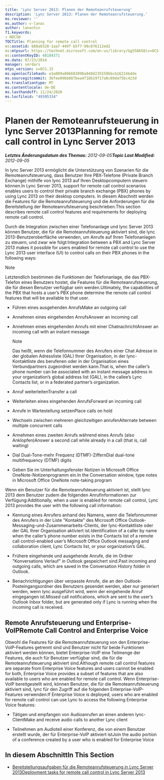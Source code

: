 ```yaml
---
title: 'Lync Server 2013: Planen der Remoteanrufsteuerung'
description: 'Lync Server 2013: Planen der Remoteanrufsteuerung.'
ms.reviewer: ''
ms.author: v-lanac
author: lanachin
f1.keywords:
- NOCSH
TOCTitle: Planning for remote call control
ms:assetid: 688a0328-1aa7-449f-b5f7-98c876112ed2
ms:mtpsurl: https://technet.microsoft.com/en-us/library/Gg558658(v=OCS.15)
ms:contentKeyID: 48184371
ms.date: 07/23/2014
manager: serdars
mtps_version: v=OCS.15
ms.openlocfilehash: e3a089a806683098a948d235559bbcb16224bdde
ms.sourcegitcommit: 36fee89bb887bea4f18b19f17a8c69daf5bc423d
ms.translationtype: MT
ms.contentlocale: de-DE
ms.lasthandoff: 11/24/2020
ms.locfileid: "49395334"
---
```

# <a name="planning-for-remote-call-control-in-lync-server-2013"></a><span data-ttu-id="09d16-103">Planen der Remoteanrufsteuerung in lync Server 2013</span><span class="sxs-lookup"><span data-stu-id="09d16-103">Planning for remote call control in Lync Server 2013</span></span>

<div data-xmlns="http://www.w3.org/1999/xhtml">

<div class="topic" data-xmlns="http://www.w3.org/1999/xhtml" data-msxsl="urn:schemas-microsoft-com:xslt" data-cs="https://msdn.microsoft.com/">

<div data-asp="https://msdn2.microsoft.com/asp">



</div>

<div id="mainSection">

<div id="mainBody"><span data-ttu-id="09d16-104">

<span> </span></span><span class="sxs-lookup"><span data-stu-id="09d16-104">

<span> </span></span></span>

<span data-ttu-id="09d16-105">_**Letztes Änderungsdatum des Themas:** 2012-09-05_</span><span class="sxs-lookup"><span data-stu-id="09d16-105">_**Topic Last Modified:** 2012-09-05_</span></span>

<span data-ttu-id="09d16-106">In lync Server 2013 ermöglicht die Unterstützung von Szenarien für die Remoteanrufsteuerung, dass Benutzer Ihre PBX-Telefone (Private Branch Exchange) mithilfe von lync 2013 auf Ihren Desktopcomputern steuern können.</span><span class="sxs-lookup"><span data-stu-id="09d16-106">In Lync Server 2013, support for remote call control scenarios enables users to control their private branch exchange (PBX) phones by using Lync 2013 on their desktop computers.</span></span> <span data-ttu-id="09d16-107">In diesem Abschnitt werden die Features für die Remoteanrufsteuerung und die Anforderungen für die Bereitstellung der Remoteanrufsteuerung beschrieben.</span><span class="sxs-lookup"><span data-stu-id="09d16-107">This section describes remote call control features and requirements for deploying remote call control.</span></span>

<span data-ttu-id="09d16-108">Durch die Integration zwischen einer Telefonanlage und lync Server 2013 können Benutzer, die für die Remoteanrufsteuerung aktiviert sind, die lync 2013-Benutzeroberfläche verwenden, um Anrufe auf Ihren Telefonanlagen zu steuern, und zwar wie folgt:</span><span class="sxs-lookup"><span data-stu-id="09d16-108">Integration between a PBX and Lync Server 2013 makes it possible for users enabled for remote call control to use the Lync 2013 user interface (UI) to control calls on their PBX phones in the following ways:</span></span>

<div>


> [!NOTE]  
> <span data-ttu-id="09d16-109">Letztendlich bestimmen die Funktionen der Telefonanlage, die das PBX-Telefon eines Benutzers hostet, die Features für die Remoteanrufsteuerung, die für diesen Benutzer verfügbar sein werden.</span><span class="sxs-lookup"><span data-stu-id="09d16-109">Ultimately, the capabilities of the PBX that hosts a user’s PBX phone determine the remote call control features that will be available to that user.</span></span>



</div>

  - <span data-ttu-id="09d16-110">Führen eines ausgehenden Anrufs</span><span class="sxs-lookup"><span data-stu-id="09d16-110">Make an outgoing call</span></span>

  - <span data-ttu-id="09d16-111">Annehmen eines eingehenden Anrufs</span><span class="sxs-lookup"><span data-stu-id="09d16-111">Answer an incoming call</span></span>

  - <span data-ttu-id="09d16-112">Annehmen eines eingehenden Anrufs mit einer Chatnachricht</span><span class="sxs-lookup"><span data-stu-id="09d16-112">Answer an incoming call with an instant message</span></span>
    
    <div>
    

    > [!NOTE]  
    > <span data-ttu-id="09d16-113">Das heißt, wenn die Telefonnummer des Anrufers einer Chat Adresse in der globalen Adressliste (GAL) Ihrer Organisation, in der lync-Kontaktliste des berufenen oder in der Organisation eines Verbundpartners zugeordnet werden kann.</span><span class="sxs-lookup"><span data-stu-id="09d16-113">That is, when the caller’s phone number can be associated with an instant message address in your organization’s global address list (GAL), in the callee’s Lync Contacts list, or in a federated partner’s organization.</span></span>

    
    </div>

  - <span data-ttu-id="09d16-114">Anruf weiterleiten</span><span class="sxs-lookup"><span data-stu-id="09d16-114">Transfer a call</span></span>

  - <span data-ttu-id="09d16-115">Weiterleiten eines eingehenden Anrufs</span><span class="sxs-lookup"><span data-stu-id="09d16-115">Forward an incoming call</span></span>

  - <span data-ttu-id="09d16-116">Anrufe in Wartestellung setzen</span><span class="sxs-lookup"><span data-stu-id="09d16-116">Place calls on hold</span></span>

  - <span data-ttu-id="09d16-117">Wechseln zwischen mehreren gleichzeitigen anrufen</span><span class="sxs-lookup"><span data-stu-id="09d16-117">Alternate between multiple concurrent calls</span></span>

  - <span data-ttu-id="09d16-118">Annehmen eines zweiten Anrufs während eines Anrufs (also Anklopfen)</span><span class="sxs-lookup"><span data-stu-id="09d16-118">Answer a second call while already in a call (that is, call waiting)</span></span>

  - <span data-ttu-id="09d16-119">Dial Dual-Tone-mehr Frequenz (DTMF)-Ziffern</span><span class="sxs-lookup"><span data-stu-id="09d16-119">Dial dual-tone multifrequency (DTMF) digits</span></span>

  - <span data-ttu-id="09d16-120">Geben Sie im Unterhaltungsfenster Notizen in Microsoft Office OneNote-Notizenprogramm ein.</span><span class="sxs-lookup"><span data-stu-id="09d16-120">In the Conversation window, type notes in Microsoft Office OneNote note-taking program</span></span>

<span data-ttu-id="09d16-121">Wenn ein Benutzer für die Remoteanrufsteuerung aktiviert ist, stellt lync 2013 dem Benutzer zudem die folgenden Anrufinformationen zur Verfügung:</span><span class="sxs-lookup"><span data-stu-id="09d16-121">Additionally, when a user is enabled for remote call control, Lync 2013 provides the user with the following call information:</span></span>

  - <span data-ttu-id="09d16-122">Kennung eines Anrufers anhand des Namens, wenn die Telefonnummer des Anrufers in der Liste "Kontakte" des Microsoft Office Outlook-Messaging-und-Zusammenarbeits-Clients, der lync-Kontaktliste oder der GAL Ihrer Organisation aktiviert ist.</span><span class="sxs-lookup"><span data-stu-id="09d16-122">Identification of a caller by name when the caller’s phone number exists in the Contacts list of a remote call control-enabled user’s Microsoft Office Outlook messaging and collaboration client, Lync Contacts list, or your organization’s GAL.</span></span>

  - <span data-ttu-id="09d16-123">Frühere eingehende und ausgehende Anrufe, die im Ordner "Konversations Verlauf" in Outlook gespeichert sind.</span><span class="sxs-lookup"><span data-stu-id="09d16-123">Past incoming and outgoing calls, which are saved in the Conversation History folder in Outlook.</span></span>

  - <span data-ttu-id="09d16-124">Benachrichtigungen über verpasste Anrufe, die an den Outlook-Posteingangsordner des Benutzers gesendet werden, aber nur generiert werden, wenn lync ausgeführt wird, wenn der eingehende Anruf eingegangen ist.</span><span class="sxs-lookup"><span data-stu-id="09d16-124">Missed call notifications, which are sent to the user’s Outlook Inbox folder, but are generated only if Lync is running when the incoming call is received.</span></span>

<div>

## <a name="remote-call-control-and-enterprise-voice"></a><span data-ttu-id="09d16-125">Remote Anrufsteuerung und Enterprise-VoIP</span><span class="sxs-lookup"><span data-stu-id="09d16-125">Remote Call Control and Enterprise Voice</span></span>

<span data-ttu-id="09d16-126">Obwohl die Features für die Remoteanrufsteuerung von den Enterprise-VoIP-Features getrennt sind und Benutzer nicht für beide Funktionen aktiviert werden können, bietet Enterprise-VoIP eine Teilmenge der Features, die auch für Benutzer verfügbar sind, die für die Remoteanrufsteuerung aktiviert sind.</span><span class="sxs-lookup"><span data-stu-id="09d16-126">Although remote call control features are separate from Enterprise Voice features and users cannot be enabled for both, Enterprise Voice provides a subset of features that are also available to users who are enabled for remote call control.</span></span> <span data-ttu-id="09d16-127">Wenn Enterprise-VoIP bereitgestellt wird, können Benutzer, die für die Remoteanrufsteuerung aktiviert sind, lync für den Zugriff auf die folgenden Enterprise-VoIP-Features verwenden:</span><span class="sxs-lookup"><span data-stu-id="09d16-127">If Enterprise Voice is deployed, users who are enabled for remote call control can use Lync to access the following Enterprise Voice features:</span></span>

  - <span data-ttu-id="09d16-128">Tätigen und empfangen von Audioanrufen an einen anderen lync-Client</span><span class="sxs-lookup"><span data-stu-id="09d16-128">Make and receive audio calls to another Lync client</span></span>

  - <span data-ttu-id="09d16-129">Teilnehmen am Audioteil einer Konferenz, die von einem Benutzer erstellt wurde, der für Enterprise-VoIP aktiviert ist</span><span class="sxs-lookup"><span data-stu-id="09d16-129">Join the audio portion of a conference created by a user who is enabled for Enterprise Voice</span></span>

</div>

<div>

## <a name="in-this-section"></a><span data-ttu-id="09d16-130">In diesem Abschnitt</span><span class="sxs-lookup"><span data-stu-id="09d16-130">In This Section</span></span>

  - [<span data-ttu-id="09d16-131">Bereitstellungsaufgaben für die Remoteanrufsteuerung in Lync Server 2013</span><span class="sxs-lookup"><span data-stu-id="09d16-131">Deployment tasks for remote call control in Lync Server 2013</span></span>](lync-server-2013-deployment-tasks-for-remote-call-control.md)

<span data-ttu-id="09d16-132"></div>

</div>

<span> </span>

</div>

</div>

</span><span class="sxs-lookup"><span data-stu-id="09d16-132"></div>

</div>

<span> </span>

</div>

</div>

</span></span></div>

